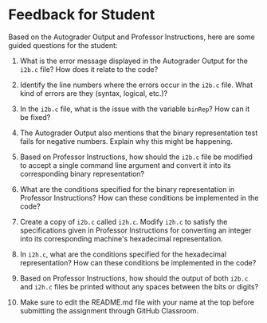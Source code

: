 # Feedback for Student

Based on the Autograder Output and Professor Instructions, here are some guided questions for the student:

1. What is the error message displayed in the Autograder Output for the `i2b.c` file? How does it relate to the code?

2. Identify the line numbers where the errors occur in the `i2b.c` file. What kind of errors are they (syntax, logical, etc.)?

3. In the `i2b.c` file, what is the issue with the variable `binRep`? How can it be fixed?

4. The Autograder Output also mentions that the binary representation test fails for negative numbers. Explain why this might be happening.

5. Based on Professor Instructions, how should the `i2b.c` file be modified to accept a single command line argument and convert it into its corresponding binary representation?

6. What are the conditions specified for the binary representation in Professor Instructions? How can these conditions be implemented in the code?

7. Create a copy of `i2b.c` called `i2h.c`. Modify `i2h.c` to satisfy the specifications given in Professor Instructions for converting an integer into its corresponding machine's hexadecimal representation.

8. In `i2h.c`, what are the conditions specified for the hexadecimal representation? How can these conditions be implemented in the code?

9. Based on Professor Instructions, how should the output of both `i2b.c` and `i2h.c` files be printed without any spaces between the bits or digits?

10. Make sure to edit the README.md file with your name at the top before submitting the assignment through GitHub Classroom.

